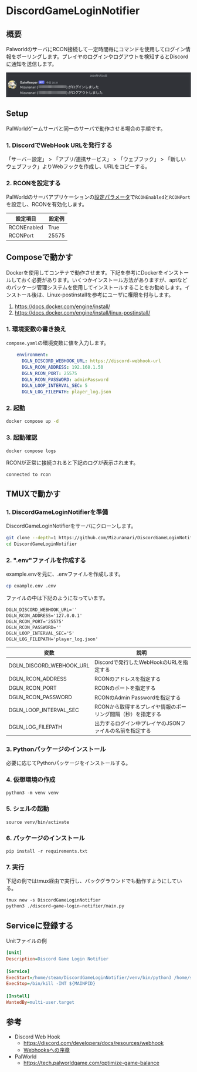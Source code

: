 # DiscordGameLoginNotifier

## 概要

PalworldのサーバにRCON接続して一定時間毎にコマンドを使用してログイン情報をポーリングします。プレイヤのログインやログアウトを検知するとDiscordに通知を送信します。

![](./doc/image/iamge-1.png)

## Setup

PalWorldゲームサーバと同一のサーバで動作させる場合の手順です。

### 1. DiscordでWebHook URLを発行する

「サーバー設定」 > 「アプリ/連携サービス」 > 「ウェブフック」 > 「新しいウェブフック」よりWebフックを作成し、URLをコピーする。

### 2. RCONを設定する

PalWorldのサーバアプリケーションの[設定パラメータ](https://tech.palworldgame.com/optimize-game-balance)で`RCONEnabled`と`RCONPort`を設定し、RCONを有効化します。

| 設定項目    | 設定例 |
| ----------- | ------ |
| RCONEnabled | True   |
| RCONPort    | 25575  |

## Composeで動かす

Dockerを使用してコンテナで動作させます。下記を参考にDockerをインストールしておく必要があります。いくつかインストール方法がありますが、aptなどのパッケージ管理システムを使用してインストールすることをお勧めします。インストール後は、Linux-postinstallを参考にユーザに権限を付与します。

1. https://docs.docker.com/engine/install/
2. https://docs.docker.com/engine/install/linux-postinstall/

### 1. 環境変数の書き換え

`compose.yaml`の環境変数に値を入力します。

```yaml
    environment:
      DGLN_DISCORD_WEBHOOK_URL: https://discord-webhook-url
      DGLN_RCON_ADDRESS: 192.168.1.50
      DGLN_RCON_PORT: 25575
      DGLN_RCON_PASSWORD: adminPassword
      DGLN_LOOP_INTERVAL_SEC: 5
      DGLN_LOG_FILEPATH: player_log.json
```

### 2. 起動

```bash
docker compose up -d
```

### 3. 起動確認

```
docker compose logs
```

RCONが正常に接続されると下記のログが表示されます。

```
connected to rcon
```

## TMUXで動かす

### 1. DiscordGameLoginNotifierを準備

DiscordGameLoginNotifierをサーバにクローンします。

```bash
git clone --depth=1 https://github.com/Mizunanari/DiscordGameLoginNotifier.git
cd DiscordGameLoginNotifier
```

### 2. ".env"ファイルを作成する

example.envを元に、.envファイルを作成します。

```bash
cp example.env .env
```

ファイルの中は下記のようになっています。

```text
DGLN_DISCORD_WEBHOOK_URL=''
DGLN_RCON_ADDRESS='127.0.0.1'
DGLN_RCON_PORT='25575'
DGLN_RCON_PASSWORD=''
DGLN_LOOP_INTERVAL_SEC='5'
DGLN_LOG_FILEPATH='player_log.json'
```

| 変数                     | 説明                                                         |
| ------------------------ | ------------------------------------------------------------ |
| DGLN_DISCORD_WEBHOOK_URL | Discordで発行したWebHookのURLを指定する                      |
| DGLN_RCON_ADDRESS        | RCONのアドレスを指定する                                     |
| DGLN_RCON_PORT           | RCONのポートを指定する                                       |
| DGLN_RCON_PASSWORD       | RCONのAdmin Passwordを指定する                               |
| DGLN_LOOP_INTERVAL_SEC   | RCONから取得するプレイヤ情報のポーリング間隔（秒）を指定する |
| DGLN_LOG_FILEPATH        | 出力するログイン中プレイヤのJSONファイルの名前を指定する     |

### 3. Pythonパッケージのインストール

必要に応じてPythonパッケージをインストールする。

### 4. 仮想環境の作成

```
python3 -m venv venv
```

### 5. シェルの起動

```
source venv/bin/activate
```

### 6. パッケージのインストール

```
pip install -r requirements.txt
```

###  7. 実行

下記の例ではtmux経由で実行し、バックグラウンドでも動作すようにしている。

```
tmux new -s DiscordGameLoginNotifier
python3 ./discord-game-login-notifier/main.py
```

## Serviceに登録する

Unitファイルの例

```ini
[Unit]
Description=Discord Game Login Notifier

[Service]
ExecStart=/home/steam/DiscordGameLoginNotifier/venv/bin/python3 /home/steam/DiscordGameLoginNotifier/discord-game-login-notifier/main.py
ExecStop=/bin/kill -INT ${MAINPID}

[Install]
WantedBy=multi-user.target
```


## 参考

- Discord Web Hook
    - https://discord.com/developers/docs/resources/webhook
    - [Webhooksへの序章](https://support.discord.com/hc/ja/articles/228383668-%E3%82%BF%E3%82%A4%E3%83%88%E3%83%AB-Webhooks%E3%81%B8%E3%81%AE%E5%BA%8F%E7%AB%A0)
- PalWorld
    - https://tech.palworldgame.com/optimize-game-balance
